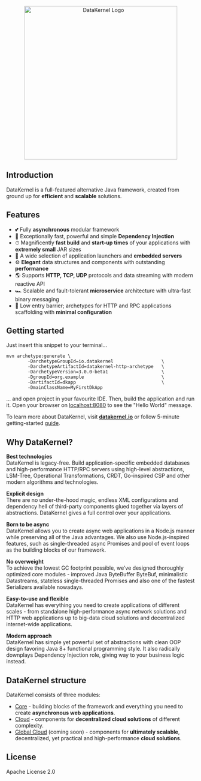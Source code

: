 <p align="center">
  <a href="https://datakernel.io" target="_blank">
    <img alt="DataKernel Logo" src="http://datakernel.io/static/images/logo-icon.svg" width="409">
  </a>
</p>

## Introduction

DataKernel is a full-featured alternative Java framework, created from ground up for **efficient** and **scalable** solutions.

## Features

- 💕 Fully **asynchronous** modular framework
- 🧩 Exceptionally fast, powerful and simple **Dependency Injection**
- ⏱ Magnificently **fast build** and **start-up times** of your applications with **extremely small** JAR sizes
- 🚀 A wide selection of application launchers and **embedded servers**
- ⚙️ **Elegant** data structures and components with outstanding **performance**
- 🌎 Supports **HTTP, TCP, UDP** protocols and data streaming with modern reactive API 
- 🏎 Scalable and fault-tolerant **microservice** architecture with ultra-fast binary messaging 
- 📖 Low entry barrier; archetypes for HTTP and RPC applications scaffolding with **minimal configuration**

## Getting started

Just insert this snippet to your terminal...

```
mvn archetype:generate \
        -DarchetypeGroupId=io.datakernel                  \
        -DarchetypeArtifactId=datakernel-http-archetype   \
        -DarchetypeVersion=3.0.0-beta1                    \
        -DgroupId=org.example                             \
        -DartifactId=dkapp                                \
        -DmainClassName=MyFirstDkApp 
```

... and open project in your favourite IDE. Then, build the application and run it. Open your browser on [localhost:8080](http://localhost:8080) to see the "Hello World" message. 

To learn more about DataKernel, visit [**datakernel.io**](https://datakernel.io) or follow 5-minute getting-started [guide](https://datakernel.io/docs/core/tutorials/getting-started). 

## Why DataKernel?

**Best technologies**  
DataKernel is legacy-free. Build application-specific embedded databases and high-performance HTTP/RPC servers using high-level abstractions, LSM-Tree, Operational Transformations, CRDT, Go-inspired CSP and other modern algorithms and technologies.

**Explicit design**  
There are no under-the-hood magic, endless XML configurations and dependency hell of third-party components glued together via layers of abstractions. DataKernel gives a full control over your applications.

**Born to be async**  
DataKernel allows you to create async web applications in a Node.js manner while preserving all of the Java advantages. We also use Node.js-inspired features, such as single-threaded async Promises and pool of event loops as the building blocks of our framework.

**No overweight**  
To achieve the lowest GC footprint possible, we’ve designed thoroughly optimized core modules - improved Java ByteBuffer ByteBuf, minimalistic Datastreams, stateless single-threaded Promises and also one of the fastest Serializers available nowadays.

**Easy-to-use and flexible**  
DataKernel has everything you need to create applications of different scales - from standalone high-performance async network solutions and HTTP web applications up to big-data cloud solutions and decentralized internet-wide applications.

**Modern approach**  
DataKernel has simple yet powerful set of abstractions with clean OOP design favoring Java 8+ functional programming style. It also radically downplays Dependency Injection role, giving way to your business logic instead.

## DataKernel structure

DataKernel consists of three modules:
 * [Core](https://datakernel.io/docs/core/) - building blocks of the framework and everything you need to create **asynchronous web applications**.
 * [Cloud](https://datakernel.io/docs/cloud/) - components for **decentralized cloud solutions** of different complexity.
 * [Global Cloud](https://datakernel.io/docs/global-cloud/) (coming soon) - components for **ultimately scalable**, decentralized, yet practical and high-performance **cloud solutions**.

## License
Apache License 2.0